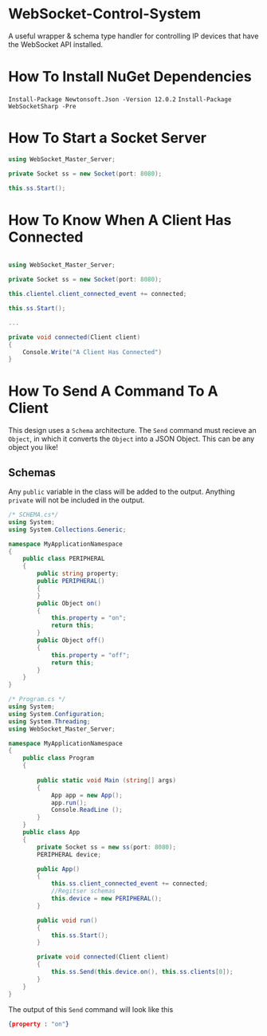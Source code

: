 # WebSocket-Control-System
A useful wrapper & schema type handler for controlling IP devices that have the WebSocket API installed.

# How To Install NuGet Dependencies
`Install-Package Newtonsoft.Json -Version 12.0.2`
`Install-Package WebSocketSharp -Pre`

# How To Start a Socket Server
```cs
using WebSocket_Master_Server; 

private Socket ss = new Socket(port: 8080);

this.ss.Start();
```
# How To Know When A Client Has Connected
```cs

using WebSocket_Master_Server; 

private Socket ss = new Socket(port: 8080);

this.clientel.client_connected_event += connected;

this.ss.Start();

...

private void connected(Client client)
{
	Console.Write("A Client Has Connected")
}

```

# How To Send A Command To A Client
This design uses a `Schema` architecture. The `Send` command must recieve an `Object`, in which it converts the `Object` into a JSON Object. This can be any object you like!

## Schemas
Any `public` variable in the class will be added to the output. Anything `private` will not be included in the output.
```cs
/* SCHEMA.cs*/
using System;
using System.Collections.Generic;

namespace MyApplicationNamespace
{
    public class PERIPHERAL
    {
        public string property;
        public PERIPHERAL()
        {
        }
        public Object on()
        {
            this.property = "on";
            return this;
        }
        public Object off()
        {
            this.property = "off";
            return this;
        }
    }
}
```

```cs
/* Program.cs */
using System;
using System.Configuration;
using System.Threading;
using WebSocket_Master_Server;

namespace MyApplicationNamespace
{
    public class Program
    {
        
        public static void Main (string[] args)
        {
            App app = new App();
            app.run();
            Console.ReadLine ();
        }       
    }
    public class App
    {
        private Socket ss = new ss(port: 8080);
        PERIPHERAL device;

        public App()
        {
            this.ss.client_connected_event += connected;
            //Regitser schemas
            this.device = new PERIPHERAL();
        }

        public void run()
        {
            this.ss.Start();
        }

        private void connected(Client client)
        {
            this.ss.Send(this.device.on(), this.ss.clients[0]);
        }
    }
}
```

The output of this `Send` command will look like this
```json
{property : "on"}
```